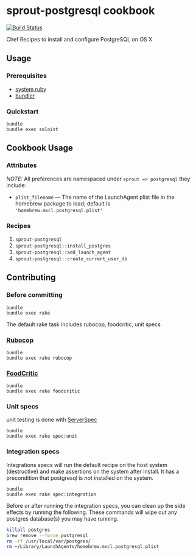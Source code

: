 # sprout-postgresql cookbook

[![Build Status](https://travis-ci.org/pivotal-sprout/sprout-postgresql.png?branch=master)](https://travis-ci.org/pivotal-sprout/sprout-postgresql)

Chef Recipes to install and configure PostgreSQL on OS X

## Usage

### Prerequisites

- [system ruby](.ruby-version)
- [bundler](http://bundler.io/)

### Quickstart

```
bundle
bundle exec soloist
```

## Cookbook Usage

### Attributes

*NOTE:* All preferences are namespaced under `sprout => postgresql` they include:

* `plist_filename` &mdash; The name of the LaunchAgent plist file in the homebrew package to load; default is `'homebrew.mxcl.postgresql.plist'`

### Recipes

1. `sprout-postgresql`
1. `sprout-postgresql::install_postgres`
1. `sprout-postgresql::add_launch_agent`
1. `sprout-postgresql::create_current_user_db`

## Contributing

### Before committing

```
bundle
bundle exec rake
```

The default rake task includes rubocop, foodcritic, unit specs

### [Rubocop](https://github.com/bbatsov/rubocop)

```
bundle
bundle exec rake rubocop
```

### [FoodCritic](http://acrmp.github.io/foodcritic/)

```
bundle
bundle exec rake foodcritic
```

### Unit specs

unit testing is done with [ServerSpec](http://serverspec.org/)

```
bundle
bundle exec rake spec:unit
```

### Integration specs

Integrations specs will run the default recipe on the host system (destructive) and make assertions on the system after 
install.  It has a precondition that postgresql is *not* installed on the system.

```
bundle
bundle exec rake spec:integration
```

Before or after running the integration specs, you can clean up the side effects by running the following. These commands will wipe out any postgres database(s) you may have running.

```bash
killall postgres
brew remove --force postgresql
rm -rf /usr/local/var/postgres/
rm ~/Library/LaunchAgents/homebrew.mxcl.postgresql.plist
```
